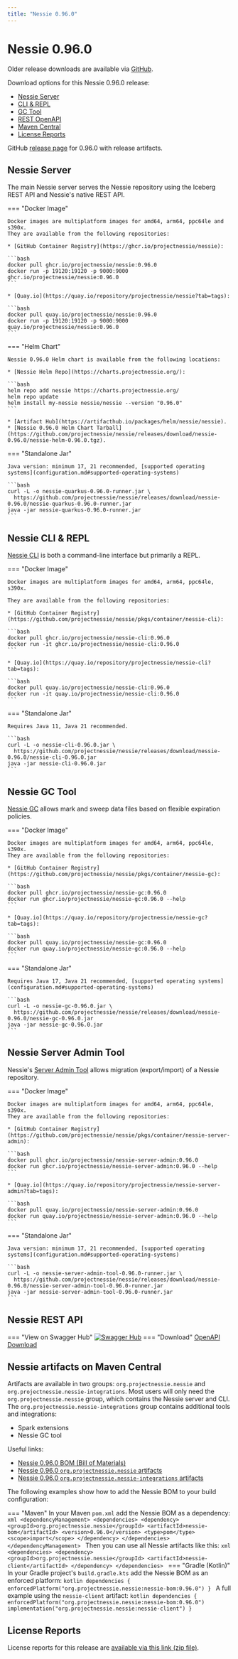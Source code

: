 ```yaml
---
title: "Nessie 0.96.0"
---
```


# Nessie 0.96.0

Older release downloads are available via [GitHub](https://github.com/projectnessie/nessie/releases).

Download options for this Nessie 0.96.0 release:

* [Nessie Server](#nessie-server)
* [CLI & REPL](#nessie-cli--repl)
* [GC Tool](#nessie-gc-tool)
* [REST OpenAPI](#nessie-rest-api)
* [Maven Central](#nessie-artifacts-on-maven-central)
* [License Reports](#license-reports)

GitHub [release page](https://github.com/projectnessie/nessie/releases/tag/nessie-0.96.0) for 0.96.0 with release artifacts.

## Nessie Server

The main Nessie server serves the Nessie repository using the Iceberg REST API and Nessie's native REST API.

=== "Docker Image"

    Docker images are multiplatform images for amd64, arm64, ppc64le and s390x.
    They are available from the following repositories:

    * [GitHub Container Registry](https://ghcr.io/projectnessie/nessie):

    ```bash
    docker pull ghcr.io/projectnessie/nessie:0.96.0
    docker run -p 19120:19120 -p 9000:9000 ghcr.io/projectnessie/nessie:0.96.0
    ```

    * [Quay.io](https://quay.io/repository/projectnessie/nessie?tab=tags):

    ```bash
    docker pull quay.io/projectnessie/nessie:0.96.0
    docker run -p 19120:19120 -p 9000:9000 quay.io/projectnessie/nessie:0.96.0
    ```

=== "Helm Chart"

    Nessie 0.96.0 Helm chart is available from the following locations:

    * [Nessie Helm Repo](https://charts.projectnessie.org/):

    ```bash
    helm repo add nessie https://charts.projectnessie.org/
    helm repo update
    helm install my-nessie nessie/nessie --version "0.96.0"
    ```

    * [Artifact Hub](https://artifacthub.io/packages/helm/nessie/nessie).
    * [Nessie 0.96.0 Helm Chart Tarball](https://github.com/projectnessie/nessie/releases/download/nessie-0.96.0/nessie-helm-0.96.0.tgz).

=== "Standalone Jar"

    Java version: minimum 17, 21 recommended, [supported operating systems](configuration.md#supported-operating-systems)

    ```bash
    curl -L -o nessie-quarkus-0.96.0-runner.jar \
      https://github.com/projectnessie/nessie/releases/download/nessie-0.96.0/nessie-quarkus-0.96.0-runner.jar
    java -jar nessie-quarkus-0.96.0-runner.jar
    ```

## Nessie CLI & REPL

[Nessie CLI](cli.md) is both a command-line interface but primarily a REPL.

=== "Docker Image"

    Docker images are multiplatform images for amd64, arm64, ppc64le, s390x.

    They are available from the following repositories:

    * [GitHub Container Registry](https://github.com/projectnessie/nessie/pkgs/container/nessie-cli):

    ```bash
    docker pull ghcr.io/projectnessie/nessie-cli:0.96.0
    docker run -it ghcr.io/projectnessie/nessie-cli:0.96.0 
    ```

    * [Quay.io](https://quay.io/repository/projectnessie/nessie-cli?tab=tags):

    ```bash
    docker pull quay.io/projectnessie/nessie-cli:0.96.0
    docker run -it quay.io/projectnessie/nessie-cli:0.96.0
    ```

=== "Standalone Jar"

    Requires Java 11, Java 21 recommended.

    ```bash
    curl -L -o nessie-cli-0.96.0.jar \
      https://github.com/projectnessie/nessie/releases/download/nessie-0.96.0/nessie-cli-0.96.0.jar
    java -jar nessie-cli-0.96.0.jar
    ```

## Nessie GC Tool

[Nessie GC](gc.md) allows mark and sweep data files based on flexible expiration policies.

=== "Docker Image"

    Docker images are multiplatform images for amd64, arm64, ppc64le, s390x.
    They are available from the following repositories:

    * [GitHub Container Registry](https://github.com/projectnessie/nessie/pkgs/container/nessie-gc):

    ```bash
    docker pull ghcr.io/projectnessie/nessie-gc:0.96.0
    docker run ghcr.io/projectnessie/nessie-gc:0.96.0 --help
    ```

    * [Quay.io](https://quay.io/repository/projectnessie/nessie-gc?tab=tags):

    ```bash
    docker pull quay.io/projectnessie/nessie-gc:0.96.0
    docker run quay.io/projectnessie/nessie-gc:0.96.0 --help
    ```

=== "Standalone Jar"

    Requires Java 17, Java 21 recommended, [supported operating systems](configuration.md#supported-operating-systems)

    ```bash
    curl -L -o nessie-gc-0.96.0.jar \
      https://github.com/projectnessie/nessie/releases/download/nessie-0.96.0/nessie-gc-0.96.0.jar
    java -jar nessie-gc-0.96.0.jar
    ```

## Nessie Server Admin Tool

Nessie's [Server Admin Tool](export_import.md) allows migration (export/import) of a
Nessie repository.

=== "Docker Image"

    Docker images are multiplatform images for amd64, arm64, ppc64le, s390x.
    They are available from the following repositories:

    * [GitHub Container Registry](https://github.com/projectnessie/nessie/pkgs/container/nessie-server-admin):

    ```bash
    docker pull ghcr.io/projectnessie/nessie-server-admin:0.96.0
    docker run ghcr.io/projectnessie/nessie-server-admin:0.96.0 --help
    ```

    * [Quay.io](https://quay.io/repository/projectnessie/nessie-server-admin?tab=tags):

    ```bash
    docker pull quay.io/projectnessie/nessie-server-admin:0.96.0
    docker run quay.io/projectnessie/nessie-server-admin:0.96.0 --help
    ```

=== "Standalone Jar"

    Java version: minimum 17, 21 recommended, [supported operating systems](configuration.md#supported-operating-systems)

    ```bash
    curl -L -o nessie-server-admin-tool-0.96.0-runner.jar \
      https://github.com/projectnessie/nessie/releases/download/nessie-0.96.0/nessie-server-admin-tool-0.96.0-runner.jar
    java -jar nessie-server-admin-tool-0.96.0-runner.jar
    ```

## Nessie REST API

=== "View on Swagger Hub"
    [![Swagger Hub](https://img.shields.io/badge/swagger%20hub-nessie-3f6ec6?style=for-the-badge&logo=swagger&link=https%3A%2F%2Fapp.swaggerhub.com%2Fapis%2Fprojectnessie%2Fnessie)](https://app.swaggerhub.com/apis/projectnessie/nessie/0.96.0)
=== "Download"
    [OpenAPI Download](https://github.com/projectnessie/nessie/releases/download/nessie-0.96.0/nessie-openapi-0.96.0.yaml)

## Nessie artifacts on Maven Central

Artifacts are available in two groups: `org.projectnessie.nessie` and
`org.projectnessie.nessie-integrations`. Most users will only need the `org.projectnessie.nessie`
group, which contains the Nessie server and CLI. The `org.projectnessie.nessie-integrations` group
contains additional tools and integrations:

* Spark extensions
* Nessie GC tool

Useful links:

* [Nessie 0.96.0 BOM (Bill of Materials)](https://search.maven.org/artifact/org.projectnessie.nessie/nessie-bom/0.96.0/pom)
* [Nessie 0.96.0 `org.projectnessie.nessie` artifacts](https://search.maven.org/search?q=g:org.projectnessie.nessie%20v:0.96.0)
* [Nessie 0.96.0 `org.projectnessie.nessie-integrations` artifacts](https://search.maven.org/search?q=g:org.projectnessie.nessie-integrations%20v:0.96.0)

The following examples show how to add the Nessie BOM to your build configuration:

=== "Maven"
    In your Maven `pom.xml` add the Nessie BOM as a dependency:
    ```xml
    <dependencyManagement>
      <dependencies>
        <dependency>
          <groupId>org.projectnessie.nessie</groupId>
          <artifactId>nessie-bom</artifactId>
          <version>0.96.0</version>
          <type>pom</type>
          <scope>import</scope>
        </dependency>
      </dependencies>
    </dependencyManagement>
    ```
    Then you can use all Nessie artifacts like this:
    ```xml
    <dependencies>
      <dependency>
        <groupId>org.projectnessie.nessie</groupId>
        <artifactId>nessie-client</artifactId>
      </dependency>
    </dependencies>
    ```
=== "Gradle (Kotlin)"
    In your Gradle project's `build.gradle.kts` add the Nessie BOM as an enforced platform:
    ```kotlin
    dependencies {
      enforcedPlatform("org.projectnessie.nessie:nessie-bom:0.96.0")
    }
    ```
    A full example using the `nessie-client` artifact:
    ```kotlin
    dependencies {
      enforcedPlatform("org.projectnessie.nessie:nessie-bom:0.96.0")
      implementation("org.projectnessie.nessie:nessie-client")
    }
    ```

## License Reports

License reports for this release are [available via this link (zip file)](https://github.com/projectnessie/nessie/releases/download/nessie-0.96.0/nessie-aggregated-license-report-0.96.0.zip).
